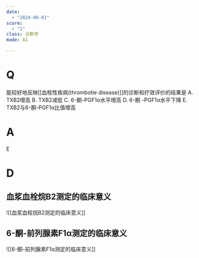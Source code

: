 ```yaml
---
date:
  - "2024-06-01"
score:
  - "1"
class: 诊断学
mode: A1

---
```



# Q
能较好地反映[[血栓性疾病(thrombotie disease)]]的诊断和疗效评价的结果是
A. TXB2增高 
B. TXB2减低
C. 6-酮-PGF1α水平增高 
D. 6-酮 -PGF1α水平下降
E. TXB2与6-酮-PGF1α比值增高

# A

E


# D
血浆血栓烷B2测定的临床意义
--
![[血浆血栓烷B2测定的临床意义]]

6-酮-前列腺素F1α测定的临床意义
--
![[6-酮-前列腺素F1α测定的临床意义]]